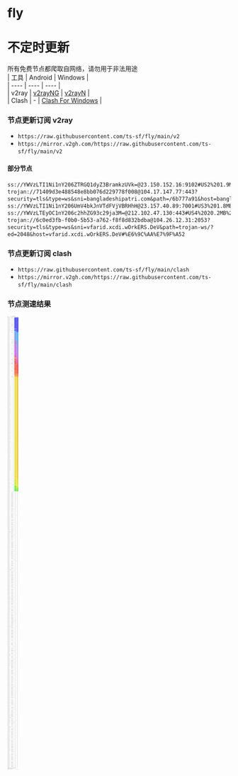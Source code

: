 # fly
# 不定时更新
所有免费节点都爬取自网络，请勿用于非法用途  
|  工具  | Android  | Windows  |  
|  ----  | ----   | ----  |  
| v2ray  | [v2rayNG](https://github.com/2dust/v2rayNG/releases) | [v2rayN](https://github.com/2dust/v2rayN/releases) |  
| Clash  | - | [Clash For Windows](https://github.com/2dust/clashN/releases) | 
  
### 节点更新订阅  v2ray
- `https://raw.githubusercontent.com/ts-sf/fly/main/v2`  
- `https://mirror.v2gh.com/https://raw.githubusercontent.com/ts-sf/fly/main/v2`  

#### 部分节点  
``` 
ss://YWVzLTI1Ni1nY206ZTRGQ1dyZ3BramkzUVk=@23.150.152.16:9102#US2%201.9MB%2Fs
trojan://71409d3e488548e8bb076d229778f008@104.17.147.77:443?security=tls&type=ws&sni=bangladeshipatri.com&path=/6b777a91&host=bangladeshipatri.com#%E6%9C%AA%E7%9F%A5
ss://YWVzLTI1Ni1nY206UmV4bkJnVTdFVjVBRHhH@23.157.40.89:7001#US3%201.8MB%2Fs
ss://YWVzLTEyOC1nY206c2hhZG93c29ja3M=@212.102.47.130:443#US4%2020.2MB%2Fs
trojan://6c0ed3fb-f0b0-5b53-a762-f8f8d832bdba@104.26.12.31:2053?security=tls&type=ws&sni=vfarid.xcdi.wOrkERS.DeV&path=trojan-ws/?ed=2048&host=vfarid.xcdi.wOrkERS.DeV#%E6%9C%AA%E7%9F%A52
```
### 节点更新订阅  clash
- `https://raw.githubusercontent.com/ts-sf/fly/main/clash`  
- `https://mirror.v2gh.com/https://raw.githubusercontent.com/ts-sf/fly/main/clash`  

### 节点测速结果
![image](traffic.png)

